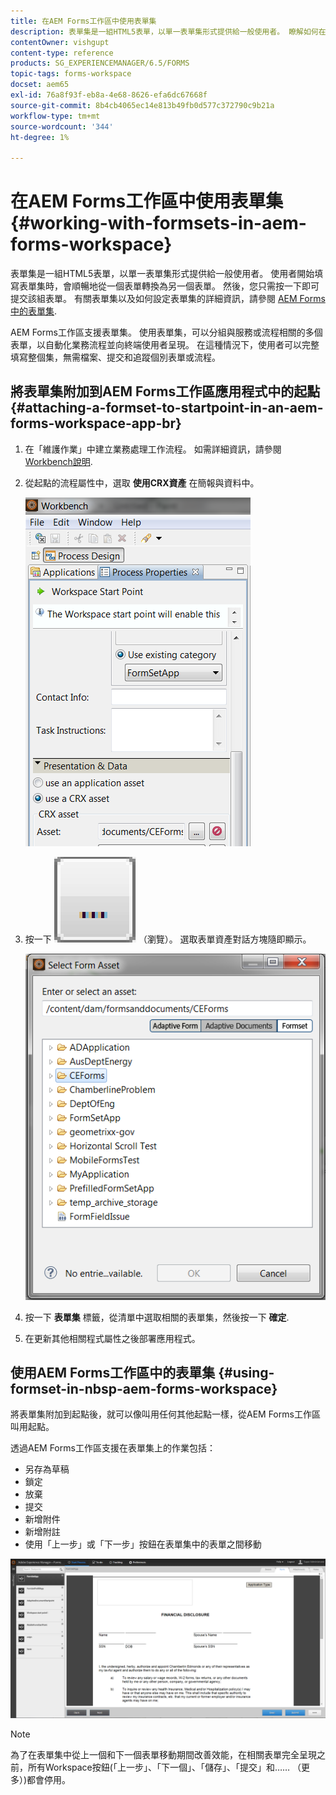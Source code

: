 ```yaml
---
title: 在AEM Forms工作區中使用表單集
description: 表單集是一組HTML5表單，以單一表單集形式提供給一般使用者。 瞭解如何在AEM Forms工作區中使用表單集。
contentOwner: vishgupt
content-type: reference
products: SG_EXPERIENCEMANAGER/6.5/FORMS
topic-tags: forms-workspace
docset: aem65
exl-id: 76a8f93f-eb8a-4e68-8626-efa6dc67668f
source-git-commit: 8b4cb4065ec14e813b49fb0d577c372790c9b21a
workflow-type: tm+mt
source-wordcount: '344'
ht-degree: 1%

---
```


# 在AEM Forms工作區中使用表單集{#working-with-formsets-in-aem-forms-workspace}

表單集是一組HTML5表單，以單一表單集形式提供給一般使用者。 使用者開始填寫表單集時，會順暢地從一個表單轉換為另一個表單。 然後，您只需按一下即可提交該組表單。 有關表單集以及如何設定表單集的詳細資訊，請參閱 [AEM Forms中的表單集](../../forms/using/formset-in-aem-forms.md).

AEM Forms工作區支援表單集。 使用表單集，可以分組與服務或流程相關的多個表單，以自動化業務流程並向終端使用者呈現。 在這種情況下，使用者可以完整填寫整個集，無需檔案、提交和追蹤個別表單或流程。

## 將表單集附加到AEM Forms工作區應用程式中的起點 {#attaching-a-formset-to-startpoint-in-an-aem-forms-workspace-app-br}

1. 在「維護作業」中建立業務處理工作流程。 如需詳細資訊，請參閱 [Workbench說明](https://www.adobe.com/go/learn_aemforms_workbench_63).
1. 從起點的流程屬性中，選取 **使用CRX資產** 在簡報與資料中。

   ![1-3](assets/1-3.png)

1. 按一下 ![瀏覽](assets/browse.png) （瀏覽）。 選取表單資產對話方塊隨即顯示。

   ![2-1](assets/2-1.png)

1. 按一下 **表單集** 標籤，從清單中選取相關的表單集，然後按一下 **確定**.

1. 在更新其他相關程式屬性之後部署應用程式。

## 使用AEM Forms工作區中的表單集 {#using-formset-in-nbsp-aem-forms-workspace}

將表單集附加到起點後，就可以像叫用任何其他起點一樣，從AEM Forms工作區叫用起點。

透過AEM Forms工作區支援在表單集上的作業包括：

* 另存為草稿
* 鎖定
* 放棄
* 提交
* 新增附件
* 新增附註
* 使用「上一步」或「下一步」按鈕在表單集中的表單之間移動

![3-1](assets/3-1.png)

>[!NOTE]
>
>為了在表單集中從上一個和下一個表單移動期間改善效能，在相關表單完全呈現之前，所有Workspace按鈕(「上一步」、「下一個」、「儲存」、「提交」和…… （更多）)都會停用。
